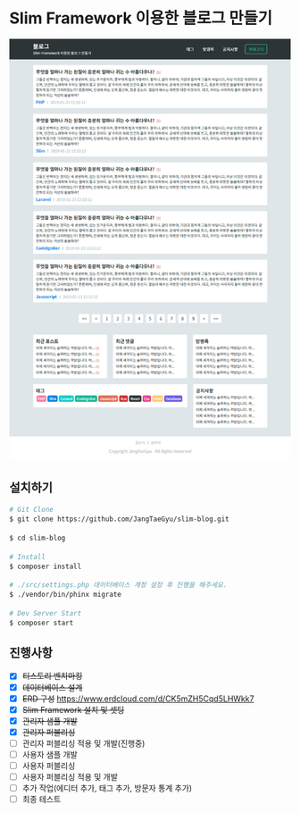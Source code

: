 # Slim Framework 이용한 블로그 만들기

![블로그 메인 샘플 이미지](./public/images/sample.png)

## 설치하기

``` bash
# Git Clone
$ git clone https://github.com/JangTaeGyu/slim-blog.git

$ cd slim-blog

# Install
$ composer install

# ./src/settings.php 데이터베이스 계정 설정 후 진행을 해주세요.
$ ./vendor/bin/phinx migrate

# Dev Server Start
$ composer start
```

## 진행사항

- [x] ~~티스토리 벤치마킹~~
- [x] ~~데이터베이스 설계~~
- [x] ~~ERD 구성~~ <https://www.erdcloud.com/d/CK5mZH5Cqd5LHWkk7>
- [x] ~~Slim Framework 설치 및 셋팅~~
- [x] ~~관리자 샘플 개발~~
- [x] ~~관리자 퍼블리싱~~
- [ ] 관리자 퍼블리싱 적용 및 개발(진행중)
- [ ] 사용자 샘플 개발
- [ ] 사용자 퍼블리싱
- [ ] 사용자 퍼블리싱 적용 및 개발
- [ ] 추가 작업(에디터 추가, 태그 추가, 방문자 통계 추가)
- [ ] 최종 테스트

